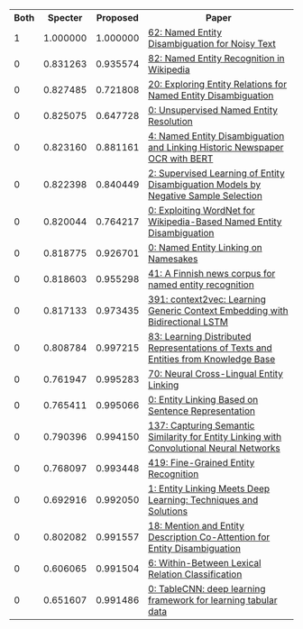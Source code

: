 <html><table><tr>
<th>Both</th>
<th>Specter</th>
<th>Proposed</th>
<th>Paper</th>
</tr>
<tr>
<td>1</td>
<td>1.000000</td>
<td>1.000000</td>
<td><a href="https://www.semanticscholar.org/paper/2e2577b1eb44340dcd420b88b30f2775be8634a5">62: Named Entity Disambiguation for Noisy Text</a></td>
</tr>
<tr>
<td>0</td>
<td>0.831263</td>
<td>0.935574</td>
<td><a href="https://www.semanticscholar.org/paper/8888b5ee1c663639eba03daa6451f2c7fd543cd3">82: Named Entity Recognition in Wikipedia</a></td>
</tr>
<tr>
<td>0</td>
<td>0.827485</td>
<td>0.721808</td>
<td><a href="https://www.semanticscholar.org/paper/bf59ce14d8dbb79af3cc20f9131cfa6a5c2d9c77">20: Exploring Entity Relations for Named Entity Disambiguation</a></td>
</tr>
<tr>
<td>0</td>
<td>0.825075</td>
<td>0.647728</td>
<td><a href="https://www.semanticscholar.org/paper/e3aa5be98b282bffffa88980fb2d597338573fbb">0: Unsupervised Named Entity Resolution</a></td>
</tr>
<tr>
<td>0</td>
<td>0.823160</td>
<td>0.881161</td>
<td><a href="https://www.semanticscholar.org/paper/d700aa23f80d9729d36ad39f5a4510c07ec65643">4: Named Entity Disambiguation and Linking Historic Newspaper OCR with BERT</a></td>
</tr>
<tr>
<td>0</td>
<td>0.822398</td>
<td>0.840449</td>
<td><a href="https://www.semanticscholar.org/paper/9ff8b378adfc1369fbedf1c8418f26f64acb5c86">2: Supervised Learning of Entity Disambiguation Models by Negative Sample Selection</a></td>
</tr>
<tr>
<td>0</td>
<td>0.820044</td>
<td>0.764217</td>
<td><a href="https://www.semanticscholar.org/paper/9a49fecd1322d57b344fae69e3d0a83aa109e248">0: Exploiting WordNet for Wikipedia-Based Named Entity Disambiguation</a></td>
</tr>
<tr>
<td>0</td>
<td>0.818775</td>
<td>0.926701</td>
<td><a href="https://www.semanticscholar.org/paper/63e0c02b84550a9e432c8fed4f6c6310c55f5222">0: Named Entity Linking on Namesakes</a></td>
</tr>
<tr>
<td>0</td>
<td>0.818603</td>
<td>0.955298</td>
<td><a href="https://www.semanticscholar.org/paper/a179b6fdbaf2fbad5d7fe3dc0cc34351bc586439">41: A Finnish news corpus for named entity recognition</a></td>
</tr>
<tr>
<td>0</td>
<td>0.817133</td>
<td>0.973435</td>
<td><a href="https://www.semanticscholar.org/paper/59761abc736397539bdd01ad7f9d91c8607c0457">391: context2vec: Learning Generic Context Embedding with Bidirectional LSTM</a></td>
</tr>
<tr>
<td>0</td>
<td>0.808784</td>
<td>0.997215</td>
<td><a href="https://www.semanticscholar.org/paper/7039b7c97bd0e59693f2dc4ed7b40e8790bf2746">83: Learning Distributed Representations of Texts and Entities from Knowledge Base</a></td>
</tr>
<tr>
<td>0</td>
<td>0.761947</td>
<td>0.995283</td>
<td><a href="https://www.semanticscholar.org/paper/52197236b99dc63ac308a57837529f2e9e2edb8b">70: Neural Cross-Lingual Entity Linking</a></td>
</tr>
<tr>
<td>0</td>
<td>0.765411</td>
<td>0.995066</td>
<td><a href="https://www.semanticscholar.org/paper/bed3b7fc3d6d01f3e1dd61d085b59936dae876b6">0: Entity Linking Based on Sentence Representation</a></td>
</tr>
<tr>
<td>0</td>
<td>0.790396</td>
<td>0.994150</td>
<td><a href="https://www.semanticscholar.org/paper/3b294fb99aa967558befd9b0e2d6f925915080ae">137: Capturing Semantic Similarity for Entity Linking with Convolutional Neural Networks</a></td>
</tr>
<tr>
<td>0</td>
<td>0.768097</td>
<td>0.993448</td>
<td><a href="https://www.semanticscholar.org/paper/777ef98b19cac4dd83bd2318f6d29a38ea6c8294">419: Fine-Grained Entity Recognition</a></td>
</tr>
<tr>
<td>0</td>
<td>0.692916</td>
<td>0.992050</td>
<td><a href="https://www.semanticscholar.org/paper/8af73fbe9f9b11c2820674dbbf7a208f7cadc2a6">1: Entity Linking Meets Deep Learning: Techniques and Solutions</a></td>
</tr>
<tr>
<td>0</td>
<td>0.802082</td>
<td>0.991557</td>
<td><a href="https://www.semanticscholar.org/paper/3515ffc92dd8af9877853d4cb2976b210192fcbd">18: Mention and Entity Description Co-Attention for Entity Disambiguation</a></td>
</tr>
<tr>
<td>0</td>
<td>0.606065</td>
<td>0.991504</td>
<td><a href="https://www.semanticscholar.org/paper/535c70c2b42cf8dfaea7868bf219411c7d5d712a">6: Within-Between Lexical Relation Classification</a></td>
</tr>
<tr>
<td>0</td>
<td>0.651607</td>
<td>0.991486</td>
<td><a href="https://www.semanticscholar.org/paper/c5ecd5fd5d0d82b8c17b54344f9a983b9ac197ad">0: TableCNN: deep learning framework for learning tabular data</a></td>
</tr>
</table></html>
